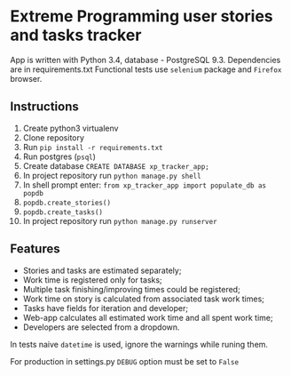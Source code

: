 Extreme Programming user stories and tasks tracker
=========

App is written with Python 3.4, database - PostgreSQL 9.3.
Dependencies are in requirements.txt
Functional tests use `selenium` package and `Firefox` browser.

Instructions
---------
1. Create python3 virtualenv
1. Clone repository
1. Run `pip install -r requirements.txt`
1. Run postgres (`psql`)
1. Create database `CREATE DATABASE xp_tracker_app;`
1. In project repository run `python manage.py shell`
1. In shell prompt enter: `from xp_tracker_app import populate_db as popdb`
1. `popdb.create_stories()`
1. `popdb.create_tasks()`
1. In project repository run `python manage.py runserver`


Features
---------
-   Stories and tasks are estimated separately;
-   Work time is registered only for tasks;
-   Multiple task finishing/improving times could be registered;
-   Work time on story is calculated from associated task work times;
-   Tasks have fields for iteration and developer;
-   Web-app calculates all estimated work time and all spent work time;
-   Developers are selected from a dropdown.

In tests naive `datetime` is used, ignore the warnings while runing them.

For production in settings.py `DEBUG` option must be set to `False`